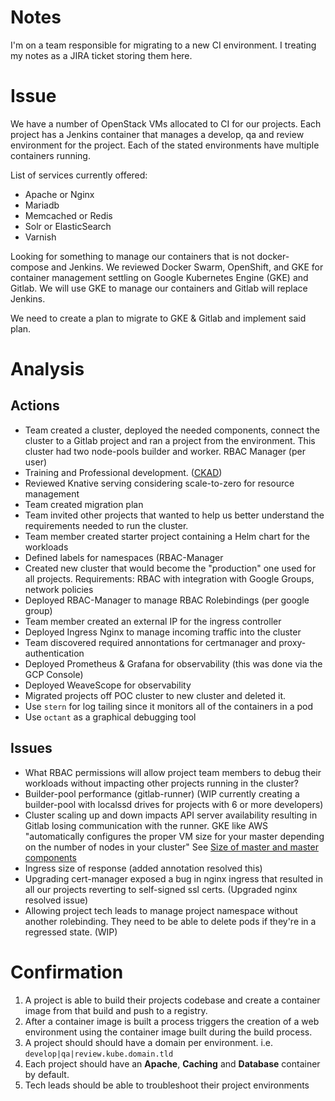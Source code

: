 # Notes

I'm on a team responsible for migrating to a new CI environment. I treating my notes as a JIRA ticket storing them here.

# Issue

We have a number of OpenStack VMs allocated to CI for our projects. Each project has a Jenkins container that manages a develop, qa and review environment for the project. Each of the stated environments have multiple containers running.

List of services currently offered:

- Apache or Nginx
- Mariadb
- Memcached or Redis
- Solr or ElasticSearch
- Varnish

Looking for something to manage our containers that is not docker-compose and Jenkins. We reviewed Docker Swarm, OpenShift, and GKE for container management settling on Google Kubernetes Engine (GKE) and Gitlab. We will use GKE to manage our containers and Gitlab will replace Jenkins.

We need to create a plan to migrate to GKE & Gitlab and implement said plan.

# Analysis

## Actions


- Team created a cluster, deployed the needed components, connect the cluster to a Gitlab project and ran a project from the environment. This cluster had two node-pools builder and worker. RBAC Manager (per user)
- Training and Professional development. ([CKAD](certs/))
- Reviewed Knative serving considering scale-to-zero for resource management
- Team created migration plan
- Team invited other projects that wanted to help us better understand the requirements needed to run the cluster.
- Team member created starter project containing a Helm chart for the workloads
- Defined labels for namespaces (RBAC-Manager
- Created new cluster that would become the "production" one used for all projects. Requirements: RBAC with integration with Google Groups, network policies
- Deployed RBAC-Manager to manage RBAC Rolebindings (per google group)
- Team member created an external IP for the ingress controller
- Deployed Ingress Nginx to manage incoming traffic into the cluster
- Team discovered required annontations for certmanager and proxy-authentication
- Deployed Prometheus & Grafana for observability (this was done via the GCP Console)
- Deployed WeaveScope for observability
- Migrated projects off POC cluster to new cluster and deleted it.
- Use `stern` for log tailing since it monitors all of the containers in a pod
- Use `octant` as a graphical debugging tool


## Issues

- What RBAC permissions will allow project team members to debug their workloads without impacting other projects running in the cluster?
- Builder-pool performance (gitlab-runner) (WIP currently creating a builder-pool with localssd drives for projects with 6 or more developers)
- Cluster scaling up and down impacts API server availability resulting in Gitlab losing communication with the runner. GKE like AWS "automatically configures the proper VM size for your master depending on the number of nodes in your cluster" See [Size of master and master components](https://kubernetes.io/docs/setup/best-practices/cluster-large/#size-of-master-and-master-components)
- Ingress size of response (added annotation resolved this)
- Upgrading cert-manager exposed a bug in nginx ingress that resulted in all our projects reverting to self-signed ssl certs. (Upgraded nginx resolved issue)
- Allowing project tech leads to manage project namespace without another rolebinding. They need to be able to delete pods if they're in a regressed state. (WIP)



# Confirmation
1. A project is able to build their projects codebase and create a container image from that build and push to a registry.
2. After a container image is built a process triggers the creation of a web environment using the container image built during the build process.
3. A project should should have a domain per environment. i.e. `develop|qa|review.kube.domain.tld`
4. Each project should have an **Apache**, **Caching** and **Database** container by default.
5. Tech leads should be able to troubleshoot their project environments
